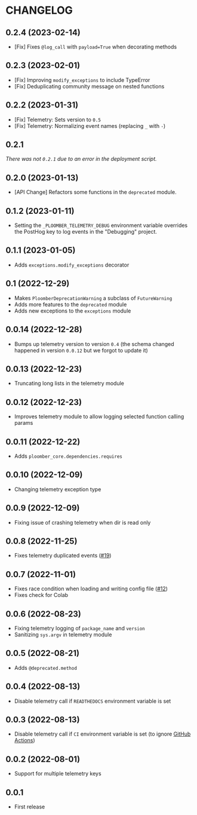 # CHANGELOG

## 0.2.4 (2023-02-14)

* [Fix] Fixes `@log_call` with `payload=True` when decorating methods

## 0.2.3 (2023-02-01)

* [Fix] Improving `modify_exceptions` to include TypeError
* [Fix] Deduplicating community message on nested functions

## 0.2.2 (2023-01-31)

* [Fix] Telemetry: Sets version to `0.5`
* [Fix] Telemetry: Normalizing event names (replacing `_` with `-`)

## 0.2.1

*There was not `0.2.1` due to an error in the deployment script.*

## 0.2.0 (2023-01-13)

* [API Change] Refactors some functions in the `deprecated` module.

## 0.1.2 (2023-01-11)

* Setting the `_PLOOMBER_TELEMETRY_DEBUG` environment variable overrides the PostHog key to log events in the "Debugging" project.

## 0.1.1 (2023-01-05)

* Adds `exceptions.modify_exceptions` decorator

## 0.1 (2022-12-29)

* Makes `PloomberDeprecationWarning` a subclass of `FutureWarning`
* Adds more features to the `deprecated` module
* Adds new exceptions to the `exceptions` module

## 0.0.14 (2022-12-28)

* Bumps up telemetry version to version `0.4` (the schema changed happened in version `0.0.12` but we forgot to update it)

## 0.0.13 (2022-12-23)

* Truncating long lists in the telemetry module

## 0.0.12 (2022-12-23)

* Improves telemetry module to allow logging selected function calling params

## 0.0.11 (2022-12-22)

* Adds `ploomber_core.dependencies.requires`

## 0.0.10 (2022-12-09)

* Changing telemetry exception type

## 0.0.9 (2022-12-09)

* Fixing issue of crashing telemetry when dir is read only

## 0.0.8 (2022-11-25)

* Fixes telemetry duplicated events ([#19](https://github.com/ploomber/core/issues/19))

## 0.0.7 (2022-11-01)

* Fixes race condition when loading and writing config file ([#12](https://github.com/ploomber/core/issues/12))
* Fixes check for Colab

## 0.0.6 (2022-08-23)

* Fixing telemetry logging of `package_name` and `version`
* Sanitizing `sys.argv` in telemetry module

## 0.0.5 (2022-08-21)

* Adds `@deprecated.method`

## 0.0.4 (2022-08-13)

* Disable telemetry call if `READTHEDOCS` environment variable is set

## 0.0.3 (2022-08-13)

* Disable telemetry call if `CI` environment variable is set (to ignore [GitHub Actions](https://docs.github.com/en/actions/learn-github-actions/environment-variables#default-environment-variables))

## 0.0.2 (2022-08-01)

* Support for multiple telemetry keys

## 0.0.1

* First release
